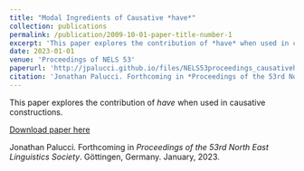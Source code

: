 ```yaml
---
title: "Modal Ingredients of Causative *have*"
collection: publications
permalink: /publication/2009-10-01-paper-title-number-1
excerpt: 'This paper explores the contribution of *have* when used in causative constructions.'
date: 2023-01-01
venue: 'Proceedings of NELS 53'
paperurl: 'http://jpalucci.github.io/files/NELS53proceedings_causativehave.pdf'
citation: 'Jonathan Palucci. Forthcoming in *Proceedings of the 53rd North East Linguistics Society*. Göttingen, Germany. January, 2023.'
---
```

This paper explores the contribution of *have* when used in causative constructions.

[Download paper here](http://jpalucci.github.io/files/NELS53proceedings_causativehave.pdf)

Jonathan Palucci. Forthcoming in *Proceedings of the 53rd North East Linguistics Society*. Göttingen, Germany. January, 2023.
